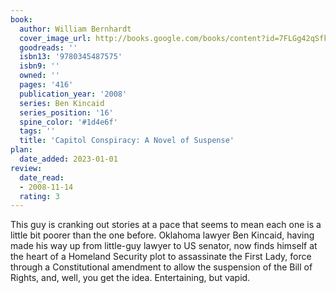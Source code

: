 ```yaml
---
book:
  author: William Bernhardt
  cover_image_url: http://books.google.com/books/content?id=7FLGg42qSfkC&printsec=frontcover&img=1&zoom=1&edge=curl&source=gbs_api
  goodreads: ''
  isbn13: '9780345487575'
  isbn9: ''
  owned: ''
  pages: '416'
  publication_year: '2008'
  series: Ben Kincaid
  series_position: '16'
  spine_color: '#1d4e6f'
  tags: ''
  title: 'Capitol Conspiracy: A Novel of Suspense'
plan:
  date_added: 2023-01-01
review:
  date_read:
  - 2008-11-14
  rating: 3
---
```


This guy is cranking out stories at a pace that seems to mean each one is a little bit poorer than the one before. Oklahoma lawyer Ben Kincaid, having made his way up from little-guy lawyer to US senator, now finds himself at the heart of a Homeland Security plot to assassinate the First Lady, force through a Constitutional amendment to allow the suspension of the Bill of Rights, and, well, you get the idea. Entertaining, but vapid.
